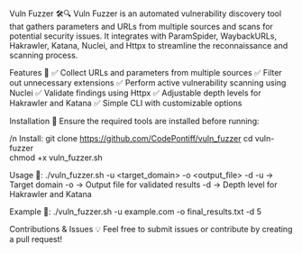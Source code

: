 Vuln Fuzzer 🛠️🔍
Vuln Fuzzer is an automated vulnerability discovery tool that gathers parameters and URLs from multiple sources and scans for potential security issues. It integrates with ParamSpider, WaybackURLs, Hakrawler, Katana, Nuclei, and Httpx to streamline the reconnaissance and scanning process.

Features 🚀
✅ Collect URLs and parameters from multiple sources
✅ Filter out unnecessary extensions
✅ Perform active vulnerability scanning using Nuclei
✅ Validate findings using Httpx
✅ Adjustable depth levels for Hakrawler and Katana
✅ Simple CLI with customizable options

Installation 🔧
Ensure the required tools are installed before running:

/n
Install:
git clone https://github.com/CodePontiff/vuln_fuzzer
cd vuln-fuzzer  
chmod +x vuln_fuzzer.sh  

Usage 📌:
./vuln_fuzzer.sh -u <target_domain> -o <output_file> -d <depth>
-u → Target domain
-o → Output file for validated results
-d → Depth level for Hakrawler and Katana

Example 📖:
./vuln_fuzzer.sh -u example.com -o final_results.txt -d 5

Contributions & Issues 💡
Feel free to submit issues or contribute by creating a pull request!

